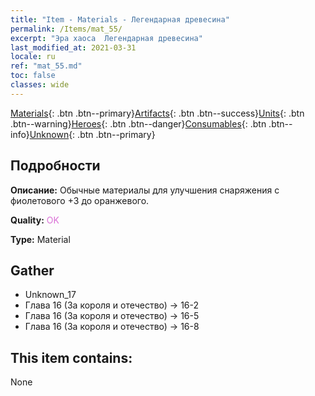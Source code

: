 ```yaml
---
title: "Item - Materials - Легендарная древесина"
permalink: /Items/mat_55/
excerpt: "Эра хаоса  Легендарная древесина"
last_modified_at: 2021-03-31
locale: ru
ref: "mat_55.md"
toc: false
classes: wide
---
```

 [Materials](/ru/Items/){: .btn .btn--primary}[Artifacts](/ru/Items/Artifacts/){: .btn .btn--success}[Units](/ru/Items/Units/){: .btn .btn--warning}[Heroes](/ru/Items/Heroes/){: .btn .btn--danger}[Consumables](/ru/Items/Consumables/){: .btn .btn--info}[Unknown](/ru/Items/Unknown/){: .btn .btn--primary}

## Подробности
 **Описание:** Обычные материалы для улучшения снаряжения c фиолетового +3 до оранжевого.

 **Quality:** <span style="color: #DA70D6">OK</span>

 **Type:** Material

## Gather

*    Unknown_17 
*    Глава 16 (За короля и отечество) -> 16-2 
*    Глава 16 (За короля и отечество) -> 16-5 
*    Глава 16 (За короля и отечество) -> 16-8 

## This item contains:

  None

